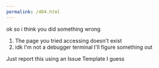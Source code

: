 ```yaml
---
permalink: /404.html
---
```


ok so i think you did something wrong

1. The page you tried accessing doesn't exist
2. idk I'm not a debugger terminal I'll figure something out

Just report this using an Issue Template I guess

